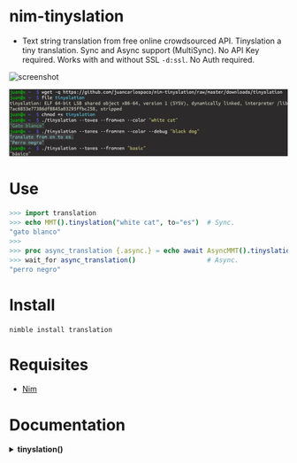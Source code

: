 # nim-tinyslation

- Text string translation from free online crowdsourced API.
Tinyslation a tiny translation. Sync and Async support (MultiSync).
No API Key required. Works with and without SSL `-d:ssl`. No Auth required.

![screenshot](https://source.unsplash.com/Oxl_KBNqxGA/800x402 "Illustrative Photo by https://unsplash.com/@foxfox")

![screenshot](temp.png "Tinyslation working as standalone App.")


# Use

```nim
>>> import translation
>>> echo MMT().tinyslation("white cat", to="es")  # Sync.
"gato blanco"
>>>
>>> proc async_translation {.async.} = echo await AsyncMMT().tinyslation("black dog", to="es")
>>> wait_for async_translation()                  # Async.
"perro negro"
```


# Install

```
nimble install translation
```


# Requisites

- [Nim](https://nim-lang.org)


# Documentation

<details>
    <summary><b>tinyslation()</b></summary>

**Description:**
Text string translation from [free online crowdsourced API](http://mymemory.translated.net).
The proc does not accept `char` only `string`.

**Arguments:**
- `text` A text to translate, `string` type, required.
- `to` A target language to translate on ISO 2-char language code, `string` type, eg. `"en"` or `"es"`, required.
- `from` A source language to translate on ISO 2-char language code, `string` type, eg. `"en"` or `"es"`, optional, defaults to `"en"`, required.
- `timeout` A Timeout, `int8` type, optional.

**Returns:** A translated text string, `string` type.

</details>
